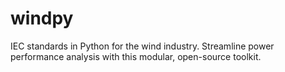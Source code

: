 # windpy
IEC standards in Python for the wind industry. Streamline power performance analysis with this modular, open-source toolkit.
